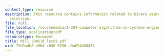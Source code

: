 ```yaml
---
content_type: resource
description: This resource contains information related to binary search and quicksort
  selection.
file: null
file_location: /coursemedia/1-204-computer-algorithms-in-systems-engineering-spring-2010/79d9adb0a564c6305256a9a674b00473_MIT1_204S10_lec09.pdf
file_type: application/pdf
resourcetype: Document
title: MIT1_204S10_lec09.pdf
uid: 79d9adb0-a564-c630-5256-a9a674b00473
---
```

